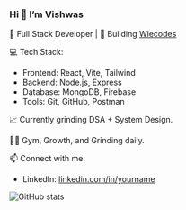 ### Hi 👋 I’m Vishwas

🎯 Full Stack Developer | 🚀 Building [Wiecodes](https://github.com/wiebuuu/wiecodes-web)

💻 Tech Stack:
- Frontend: React, Vite, Tailwind
- Backend: Node.js, Express
- Database: MongoDB, Firebase
- Tools: Git, GitHub, Postman

📈 Currently grinding DSA + System Design.

🏋️‍♂️ Gym, Growth, and Grinding daily.

📫 Connect with me:
- LinkedIn: [linkedin.com/in/yourname](https://linkedin.com/in/vishwas-singh-346244225)
  
![GitHub stats](https://github-readme-stats.vercel.app/api?username=wiebuuu&show_icons=true&theme=radical)
